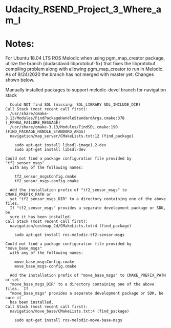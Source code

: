 # Udacity_RSEND_Project_3_Where_am_I



# Notes:


For Ubuntu 18.04 LTS ROS Melodic when using pgm_map_creator package, utilize the branch (dudasdavid:libprotobuf-fix) that fixes the libprotobuf compiling problem along with allowing pgm_map_creator to run in Melodic.  As of 9/24/2020 the branch has not merged with master yet.  Changes shown below.



Manually installed packages to support melodic-devel branch for navigation stack

```
  Could NOT find SDL (missing: SDL_LIBRARY SDL_INCLUDE_DIR)
Call Stack (most recent call first):
  /usr/share/cmake-3.13/Modules/FindPackageHandleStandardArgs.cmake:378 (_FPHSA_FAILURE_MESSAGE)
  /usr/share/cmake-3.13/Modules/FindSDL.cmake:190 (FIND_PACKAGE_HANDLE_STANDARD_ARGS)
  navigation/map_server/CMakeLists.txt:12 (find_package)

```
```
	sudo apt-get install libsdl-image1.2-dev
	sudo apt-get install libsdl-dev
```

```
Could not find a package configuration file provided by "tf2_sensor_msgs"
  with any of the following names:

    tf2_sensor_msgsConfig.cmake
    tf2_sensor_msgs-config.cmake

  Add the installation prefix of "tf2_sensor_msgs" to CMAKE_PREFIX_PATH or
  set "tf2_sensor_msgs_DIR" to a directory containing one of the above files.
  If "tf2_sensor_msgs" provides a separate development package or SDK, be
  sure it has been installed.
Call Stack (most recent call first):
  navigation/costmap_2d/CMakeLists.txt:4 (find_package)
```

```
	sudo apt-get install ros-melodic-tf2-sensor-msgs
```


```
Could not find a package configuration file provided by "move_base_msgs"
  with any of the following names:

    move_base_msgsConfig.cmake
    move_base_msgs-config.cmake

  Add the installation prefix of "move_base_msgs" to CMAKE_PREFIX_PATH or set
  "move_base_msgs_DIR" to a directory containing one of the above files.  If
  "move_base_msgs" provides a separate development package or SDK, be sure it
  has been installed.
Call Stack (most recent call first):
  navigation/move_base/CMakeLists.txt:4 (find_package)

```

```
	sudo apt-get install ros-melodic-move-base-msgs
```